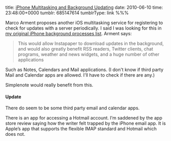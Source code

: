 title: [iPhone Multitasking and Background Updating](http://www.marco.org/684391075)
date: 2010-06-10
time: 23:48:00+0000
tumblr: 685147614
tumblrType: link
%%%

Marco Arment proposes another iOS multitasking service for registering to check for updates with a server periodically. I said I was looking for this in [my original iPhone background processes list](/post/513289878). Arment says:

> This would allow Instapaper to download updates in the background, and would also greatly benefit RSS readers, Twitter clients, chat programs, weather and news widgets, and a huge number of other applications

Such as Notes, Calendars and Mail applications. (I don't know if third party Mail and Calendar apps are allowed. I'll have to check if there are any.)

Simplenote would really benefit from this.

#### Update

There do seem to be some third party email and calendar apps.

There is an app for accessing a Hotmail account. I’m saddened by the app store review saying how the writer felt trapped by the iPhone email app. It is Apple’s app that supports the flexible IMAP standard and Hotmail which does not.

